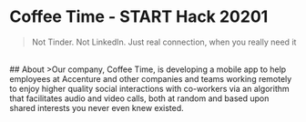 # Coffee Time - START Hack 20201
> Not Tinder. Not LinkedIn. Just real connection, when you really need it
<br>
## About
>Our company, Coffee Time, is developing a mobile app to help employees at Accenture and other companies and teams working remotely to enjoy higher quality social interactions with co-workers via an algorithm that facilitates audio and video calls, both at random and based upon shared interests you never even knew existed.
